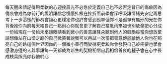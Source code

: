 每天醒來請記得用柔軟的心迎接晨光不必急於定義自己也不必否定昔日的傷痕因為傷痕會成為你前行的證明讓信念慢慢扎根在挫折面前學會深呼吸讓情緒先安定再思考下一步這樣的節奏會讓心更穩定你也許會感到孤單但你不是孤單有無形的光在你背後推你向前每天給自己一點耐心你就會更了解自己當風雨來臨也別放棄把心分成一份給現在一份給未來讓眼睛看到微小的善意讓耳朵聽到他人的鼓勵每當你想放棄請想像站在山巒之巔的自己微笑著說我可以再試一次當把善意傳遞給他人你也在照亮自己的路這個世界因你的一個微小善行而變得更柔和你會發現自己被需要也學會感激身邊的人與事讓每一天都成為新生的契機相信自我相信善良的種子會在心中長成枝葉照亮你我他們心